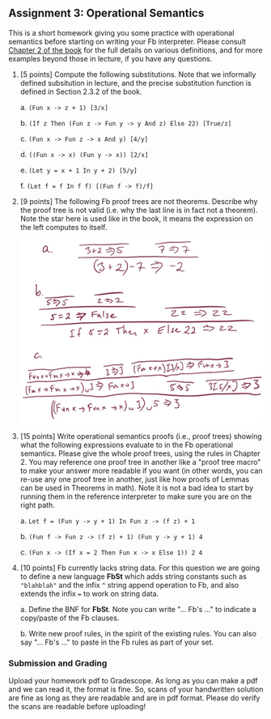 ## Assignment 3: Operational Semantics

This is a short homework giving you some practice with operational semantics before starting on writing your Fb interpreter. Please consult [Chapter 2 of the book](http://pl.cs.jhu.edu/pl/book/book.pdf) for the full details on various definitions, and for more examples beyond those in lecture, if you have any questions.

1.  [5 points] Compute the following substitutions. Note that we informally defined subsitution in lecture, and the precise substitution function is defined in Section 2.3.2 of the book.

    a.  `(Fun x -> z + 1) [3/x]`

    b.  `(If z Then (Fun z -> Fun y -> y And z) Else 22) [True/z]`

    c.  `(Fun x -> Fun z -> x And y) [4/y]`

    d.  `((Fun x -> x) (Fun y -> x)) [2/x]`

    e.  `(Let y = x + 1 In y + 2) [5/y]`

    f.  `(Let f = f In f f) [(Fun f -> f)/f]`

2. [9 points] The following Fb proof trees are not theorems.  Describe why the proof tree is not valid (i.e. why the last line is in fact not a theorem).  Note the star here is used like in the book, it means the expression on the left computes to itself.

    <img src="a3q2a.jpg" width=500>

3.  [15 points] Write operational semantics proofs (i.e., proof trees) showing what the following expressions evaluate to in the Fb operational semantics. Please give the whole proof trees, using the rules in Chapter 2.  You may reference one proof tree in another like a "proof tree macro" to make your answer more readable if you want (in other words, you can re-use any one proof tree in another, just like how proofs of Lemmas can be used in Theorems in math).  Note it is not a bad idea to start by running them in the reference interpreter to make sure you are on the right path.

    a.  `Let f = (Fun y -> y + 1) In Fun z -> (f z) + 1`

    b.  `(Fun f -> Fun z -> (f z) + 1) (Fun y -> y + 1) 4`

    c.  `(Fun x -> (If x = 2 Then Fun x -> x Else 1)) 2 4`

4.  [10 points] Fb currently lacks string data.  For this question we are going to define a new language **FbSt** which adds string constants such as `"blahblah"` and the infix `^` string append operation to Fb, and also extends the infix `=` to work on string data.

    a. Define the BNF for **FbSt**.  Note you can write "... Fb's ..." to indicate a copy/paste of the Fb clauses.

    b. Write new proof rules, in the spirit of the existing rules.  You can also say "... Fb's ..." to paste in the Fb rules as part of your set.


### Submission and Grading

Upload your homework pdf to Gradescope. As long as you can make a pdf and we can read it, the format is fine.  So, scans of your handwritten solution are fine as long as they are readable and are in pdf format.  Please do verify the scans are readable before uploading!
